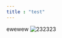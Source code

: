 ```yaml
---
title : "test"
---
```


ewewew
![232323](http://ww1.acmoba.com/public/res/newhome/img/cs_header_dl.png)
